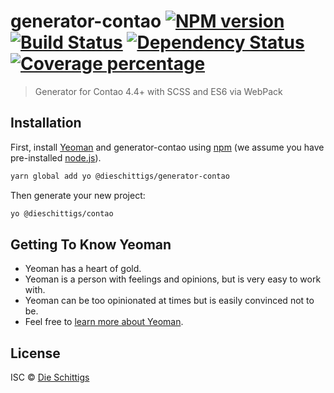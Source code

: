 # generator-contao [![NPM version][npm-image]][npm-url] [![Build Status][travis-image]][travis-url] [![Dependency Status][daviddm-image]][daviddm-url] [![Coverage percentage][coveralls-image]][coveralls-url]
> Generator for Contao 4.4+ with SCSS and ES6 via WebPack

## Installation

First, install [Yeoman](http://yeoman.io) and generator-contao using [npm](https://www.npmjs.com/) (we assume you have pre-installed [node.js](https://nodejs.org/)).

```bash
yarn global add yo @dieschittigs/generator-contao
```

Then generate your new project:

```bash
yo @dieschittigs/contao
```

## Getting To Know Yeoman

 * Yeoman has a heart of gold.
 * Yeoman is a person with feelings and opinions, but is very easy to work with.
 * Yeoman can be too opinionated at times but is easily convinced not to be.
 * Feel free to [learn more about Yeoman](http://yeoman.io/).

## License

ISC © [Die Schittigs](https://www.dieschittigs.de)


[npm-image]: https://badge.fury.io/js/generator-contao.svg
[npm-url]: https://npmjs.org/package/generator-contao
[travis-image]: https://travis-ci.org/dieschittigs/generator-contao.svg?branch=master
[travis-url]: https://travis-ci.org/dieschittigs/generator-contao
[daviddm-image]: https://david-dm.org/dieschittigs/generator-contao.svg?theme=shields.io
[daviddm-url]: https://david-dm.org/dieschittigs/generator-contao
[coveralls-image]: https://coveralls.io/repos/dieschittigs/generator-contao/badge.svg
[coveralls-url]: https://coveralls.io/r/dieschittigs/generator-contao
